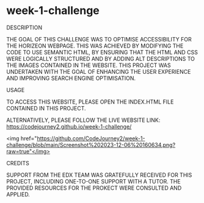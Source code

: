 # week-1-challenge

DESCRIPTION

THE GOAL OF THIS CHALLENGE WAS TO OPTIMISE ACCESSIBILITY FOR THE HORIZEON WEBPAGE. THIS WAS ACHIEVED BY MODIFYING THE CODE TO USE SEMANTIC HTML, BY ENSURING THAT THE HTML AND CSS WERE LOGICALLY STRUCTURED AND BY ADDING ALT DESCRIPTIONS TO THE IMAGES CONTAINED IN THE WEBSITE. THIS PROJECT WAS UNDERTAKEN WITH THE GOAL OF ENHANCING THE USER EXPERIENCE AND IMPROVING SEARCH ENGINE OPTIMISATION.

USAGE

TO ACCESS THIS WEBSITE, PLEASE OPEN THE INDEX.HTML FILE CONTAINED IN THIS PROJECT. 

ALTERNATIVELY, PLEASE FOLLOW THE LIVE WEBSITE LINK:
https://codejourney2.github.io/week-1-challenge/

<img href="https://github.com/CodeJourney2/week-1-challenge/blob/main/Screenshot%202023-12-06%20160634.png?raw=true"</img>


CREDITS

SUPPORT FROM THE EDX TEAM WAS GRATEFULLY RECEIVED FOR THIS PROJECT, INCLUDING ONE-TO-ONE SUPPORT WITH A TUTOR. THE PROVIDED RESOURCES FOR THE PROKECT WERE CONSULTED AND APPLIED.
